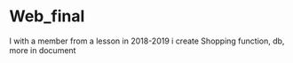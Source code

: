 # Web_final
I with a member from a lesson in 2018-2019
i create Shopping function, db, more in document
